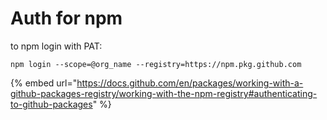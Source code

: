 # Auth for npm

to npm login with PAT:

`npm login --scope=@org_name --registry=https://npm.pkg.github.com`



{% embed url="https://docs.github.com/en/packages/working-with-a-github-packages-registry/working-with-the-npm-registry#authenticating-to-github-packages" %}




